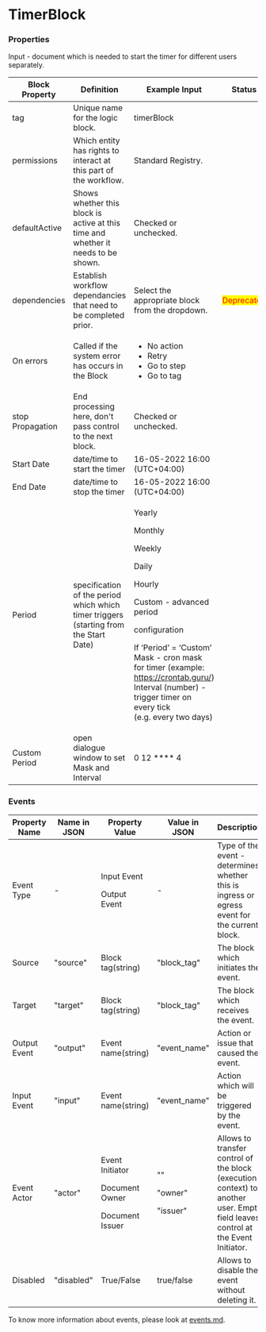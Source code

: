 # TimerBlock

### Properties

Input - document which is needed to start the timer for different users separately.

| Block Property   | Definition                                                                            | Example Input                                                                                                                                                                                                                                                                                                                          | Status                                     |
| ---------------- | ------------------------------------------------------------------------------------- | -------------------------------------------------------------------------------------------------------------------------------------------------------------------------------------------------------------------------------------------------------------------------------------------------------------------------------------- | ------------------------------------------ |
| tag              | Unique name for the logic block.                                                      | timerBlock                                                                                                                                                                                                                                                                                                                             |                                            |
| permissions      | Which entity has rights to interact at this part of the workflow.                     | Standard Registry.                                                                                                                                                                                                                                                                                                                        |                                            |
| defaultActive    | Shows whether this block is active at this time and whether it needs to be shown.     | Checked or unchecked.                                                                                                                                                                                                                                                                                                                  |                                            |
| dependencies     | Establish workflow dependancies that need to be completed prior.                      | Select the appropriate block from the dropdown.                                                                                                                                                                                                                                                                                        | <mark style="color:red;">Deprecated</mark> |
| On errors        | Called if the system error has occurs in the Block                                    | <p></p><ul><li>No action</li><li>Retry</li><li>Go to step</li><li>Go to tag</li></ul>                                                                                                                                                                                                                                                  |                                            |
| stop Propagation | End processing here, don't pass control to the next block.                            | Checked or unchecked.                                                                                                                                                                                                                                                                                                                  |                                            |
| Start Date       | date/time to start the timer                                                          | 16-05-2022 16:00 (UTC+04:00)                                                                                                                                                                                                                                                                                                           |                                            |
| End Date         | date/time to stop the timer                                                           | 16-05-2022 16:00 (UTC+04:00)                                                                                                                                                                                                                                                                                                           |                                            |
| Period           | specification of the period which which timer triggers (starting from the Start Date) | <p>Yearly </p><p>Monthly </p><p>Weekly </p><p>Daily </p><p>Hourly </p><p>Custom - advanced period </p><p>configuration</p><p>If ‘Period’ = ‘Custom’<br>Mask - cron mask for timer (example: <a href="https://crontab.guru/">https://crontab.guru/</a>)<br>Interval (number) - trigger timer on every tick<br>(e.g. every two days)</p> |                                            |
| Custom Period    | open dialogue window to set Mask and Interval                                         | 0 12 \*\*\*\* 4                                                                                                                                                                                                                                                                                                                        |                                            |

### Events

| Property Name | Name in JSON | Property Value                                                    | Value in JSON                          | Description                                                                                                                     |
| ------------- | ------------ | ----------------------------------------------------------------- | -------------------------------------- | ------------------------------------------------------------------------------------------------------------------------------- |
| Event Type    | -            | <p>Input Event</p><p>Output Event</p>                             | -                                      | Type of the event - determines whether this is ingress or egress event for the current block.                                   |
| Source        | "source"     | Block tag(string)                                                 | "block\_tag"                           | The block which initiates the event.                                                                                            |
| Target        | "target"     | Block tag(string)                                                 | "block\_tag"                           | The block which receives the event.                                                                                             |
| Output Event  | "output"     | Event name(string)                                                | "event\_name"                          | Action or issue that caused the event.                                                                                          |
| Input Event   | "input"      | Event name(string)                                                | "event\_name"                          | Action which will be triggered by the event.                                                                                    |
| Event Actor   | "actor"      | <p>Event Initiator</p><p>Document Owner</p><p>Document Issuer</p> | <p>""</p><p>"owner"</p><p>"issuer"</p> | Allows to transfer control of the block (execution context) to another user. Empty field leaves control at the Event Initiator. |
| Disabled      | "disabled"   | True/False                                                        | true/false                             | Allows to disable the event without deleting it.                                                                                |

To know more information about events, please look at [events.md](events.md "mention").
